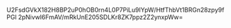 U2FsdGVkX182H8BP2uP0hOB0rn4L0P7PiLu9IYpW/HtfThbVt1BRGn28zpy9fPGl
2pNivwI6FmAV/mRkUnE205SDLKr8ZK7ppz2Z2ynxpWw=
